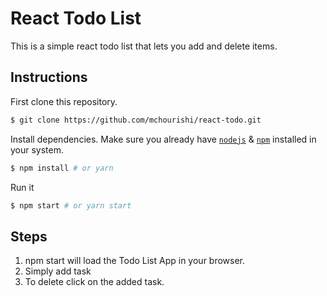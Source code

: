 # React Todo List

This is a simple react todo list that lets you add and delete items.

## Instructions

First clone this repository.
```bash
$ git clone https://github.com/mchourishi/react-todo.git
```

Install dependencies. Make sure you already have [`nodejs`](https://nodejs.org/en/) & [`npm`](https://www.npmjs.com/) installed in your system.
```bash
$ npm install # or yarn
```

Run it
```bash
$ npm start # or yarn start
```

## Steps

1. npm start will load the Todo List App in your browser.
2. Simply add task 
3. To delete click on the added task.

<img src="" />